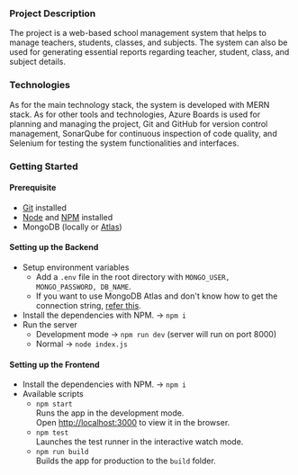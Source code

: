 ### Project Description

The project is a web-based school management system that helps to manage teachers, students, classes, and subjects.
The system can also be used for generating essential reports regarding teacher, student, class, and subject details.

### Technologies

As for the main technology stack, the system is developed with MERN stack. As for other tools and technologies,
Azure Boards is used for planning and managing the project, Git and GitHub for version control management,
SonarQube for continuous inspection of code quality, and Selenium for testing the system functionalities and interfaces.

### Getting Started

#### Prerequisite

- [Git](https://git-scm.com/downloads) installed
- [Node](https://nodejs.org/en/download/) and [NPM](https://nodejs.org/en/download/) installed
- MongoDB (locally or [Atlas](https://www.mongodb.com/cloud/atlas))

#### Setting up the Backend

- Setup environment variables
  - Add a `.env` file in the root directory with `MONGO_USER, MONGO_PASSWORD, DB_NAME`.
  - If you want to use MongoDB Atlas and don't know how to get the connection string, [refer this](https://docs.mongodb.com/guides/cloud/connectionstring/).
- Install the dependencies with NPM. &#8594; `npm i`
- Run the server
  - Development mode &#8594; `npm run dev` (server will run on port 8000)
  - Normal &#8594; `node index.js`

#### Setting up the Frontend

- Install the dependencies with NPM. &#8594; `npm i`
- Available scripts
  - `npm start`\
    Runs the app in the development mode.\
    Open [http://localhost:3000](http://localhost:3000) to view it in the browser.
  - `npm test`\
    Launches the test runner in the interactive watch mode.
  - `npm run build`\
    Builds the app for production to the `build` folder.
